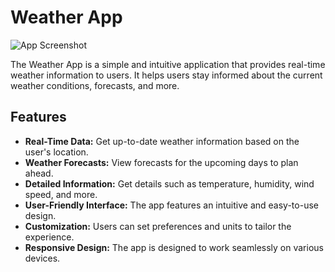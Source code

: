 # Weather App

![App Screenshot](![image](https://github.com/baghelkunalpal/Weather-App/assets/126814924/2749a3e3-5f57-4a0a-83b4-1d2211359496)
)

The Weather App is a simple and intuitive application that provides real-time weather information to users. It helps users stay informed about the current weather conditions, forecasts, and more.

## Features

- **Real-Time Data:** Get up-to-date weather information based on the user's location.
- **Weather Forecasts:** View forecasts for the upcoming days to plan ahead.
- **Detailed Information:** Get details such as temperature, humidity, wind speed, and more.
- **User-Friendly Interface:** The app features an intuitive and easy-to-use design.
- **Customization:** Users can set preferences and units to tailor the experience.
- **Responsive Design:** The app is designed to work seamlessly on various devices.
